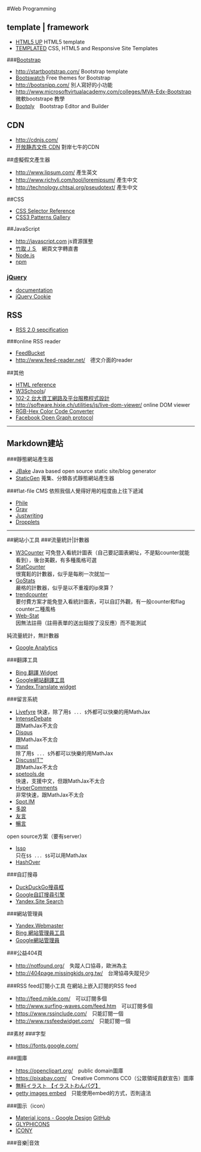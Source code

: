 #Web Programming

## template | framework
* [HTML5 UP](http://html5up.net/) HTML5 template
* [TEMPLATED](http://templated.co/) CSS, HTML5 and Responsive Site Templates
 
###[Bootstrap](http://getbootstrap.com/)
* <http://startbootstrap.com/> Bootstrap template  
* [Bootswatch](https://bootswatch.com/) Free themes for Bootstrap
* <http://bootsnipp.com/> 別人寫好的小功能
* <http://www.microsoftvirtualacademy.com/colleges/MVA-Edx-Bootstrap> 微軟bootstrape 教學
* [Bootply](http://www.bootply.com/)　Bootstrap Editor and Builder

## CDN
* http://cdnjs.com/
* [开放静态文件 CDN](http://staticfile.org/) 對岸七牛的CDN

##虛擬假文產生器
* <http://www.lipsum.com/> 產生英文
* <http://www.richyli.com/tool/loremipsum/> 產生中文
* <http://technology.chtsai.org/pseudotext/> 產生中文

##CSS
* [CSS Selector Reference](http://www.w3schools.com/cssref/css_selectors.asp)
* [CSS3 Patterns Gallery](http://lea.verou.me/css3patterns/)

##JavaScript
* <http://javascript.com> js資源匯整
* [竹取ＪＳ](http://taketori.org/js.html)　網頁文字轉直書
* [Node.js](https://nodejs.org)
* [npm](https://github.com/npm/npm)

### [jQuery](https://jquery.com/)
* [documentation](http://api.jquery.com/)
* [jQuery Cookie](https://plugins.jquery.com/cookie/)

## RSS
* [RSS 2.0 sepcification](https://validator.w3.org/feed/docs/rss2.html)

###online RSS reader
* [FeedBucket](http://www.feedbucket.com/)
* <http://www.feed-reader.net/>　德文介面的reader

##其他
* [HTML reference](http://reference.sitepoint.com/html)
* [W3Schools](http://www.w3schools.com)/
* [102-2 台大資工網路及平台服務程式設計](http://ccsp.ntumobile.org/)
* <http://software.hixie.ch/utilities/js/live-dom-viewer/> online DOM viewer
* [RGB-Hex Color Code Converter](http://www.webmasterorbit.com/rgb-hex-code.html)
* [Facebook Open Graph protocol](http://ogp.me/)

-----

## Markdown建站
###靜態網站產生器
* [JBake](http://jbake.org/) Java based open source static site/blog generator
* [StaticGen](https://www.staticgen.com/) 蒐集、分類各式靜態網站產生器

###flat-file CMS
依照我個人覺得好用的程度由上往下遞減  

* [Phile](http://philecms.com/)  
* [Grav](https://getgrav.org/)  
* [Justwriting](http://hjue.github.io/JustWriting/)  
* [Dropplets](http://dropplets.com/)  

-----

##網站小工具
###流量統計|計數器
* [W3Counter](http://www.w3counter.com/)
  可免登入看統計圖表（自己要記圖表網址，不是點counter就能看到），後台美觀，有多種風格可選
* [StatCounter](http://statcounter.com/)  
  很寬鬆的計數器，似乎是每刷一次就加一
* [GoStats](http://gostats.com/)  
  嚴格的計數器，似乎是以不重複的ip來算？
* [trendcounter](http://www.trendcounter.com/)  
  要付費方案才能免登入看統計圖表，可以自訂外觀，有一般counter和flag counter二種風格
* [Web-Stat](http://www.web-stat.com/)  
 因無法註冊（註冊表單的送出鈕按了沒反應）而不能測試

純流量統計，無計數器
  
* [Google Analytics](https://www.google.com/analytics/)

###翻譯工具
* [Bing 翻譯 Widget](http://www.bing.com/widget/translator)
* [Google網站翻譯工具](http://translate.google.com/manager/website/)
* [Yandex.Translate widget](https://translate.yandex.com/developers/website-widget)

###留言系統
* [Livefyre](http://web.livefyre.com/)
  快速，除了用`$ ... $`外都可以快樂的用MathJax
* [IntenseDebate](http://www.intensedebate.com/)  
  跟MathJax不太合
* [Disqus](https://disqus.com/)  
  跟MathJax不太合
* [muut](https://muut.com/)  
  除了用`$ ... $`外都可以快樂的用MathJax
* [DiscussIT™](http://www.pnyxe.shadow.com/DiscussIt-comment-system)  
  跟MathJax不太合
* [spetools.de](http://www.spetools.de/?commentsystem)  
  快速，支援中文，但跟MathJax不太合
* [HyperComments](https://www.hypercomments.com/)  
  非常快速，跟MathJax不太合
* [Spot.IM](https://www.spot.im/)
* [多說](http://duoshuo.com/)
* [友言](http://www.uyan.cc/)
* [暢言](http://changyan.kuaizhan.com/)

open source方案（要有server）
  
* [Isso](http://posativ.org/isso/)  
  只在`$$ ... $$`可以用MathJax
* [HashOver](http://tildehash.com/?page=hashover)

###自訂搜尋
* [DuckDuckGo搜尋框](https://duckduckgo.com/search_box)
* [Google自訂搜尋引擎](https://cse.google.com/cse/)
* [Yandex.Site Search](https://site.yandex.ru/?lang=en)

###網站管理員
* [Yandex.Webmaster](https://webmaster.yandex.com/)
* [Bing 網站管理員工具](http://www.bing.com/toolbox/webmaster)
* [Google網站管理員](https://www.google.com/webmasters/)

###公益404頁
* <http://notfound.org/>　失蹤人口協尋，歐洲為主
* <http://404page.missingkids.org.tw/>　台灣協尋失蹤兒少

###RSS feed訂閱小工具
在網站上嵌入訂閱的RSS feed  
* <http://feed.mikle.com/>　可以訂閱多個
* <http://www.surfing-waves.com/feed.htm>　可以訂閱多個
* <https://www.rssinclude.com/>　只能訂閱一個
* <http://www.rssfeedwidget.com/>　只能訂閱一個

##素材
###字型
* <https://fonts.google.com/>

###圖庫
* <https://openclipart.org/>　public domain圖庫
* <https://pixabay.com/>　Creative Commons CC0（公眾領域貢獻宣告）圖庫
* [無料イラスト 【イラストわんパグ】](http://www.wanpug.com/)
* [getty images embed](http://www.gettyimages.com/resources/embed)　只能使用embed的方式，否則違法

###圖示（icon）
* [Material icons - Google Design](https://design.google.com/icons/) [GitHub](https://github.com/google/material-design-icons)
* [GLYPHICONS](http://glyphicons.com/)
* [ICONY](http://icony.co/)

###音樂|音效